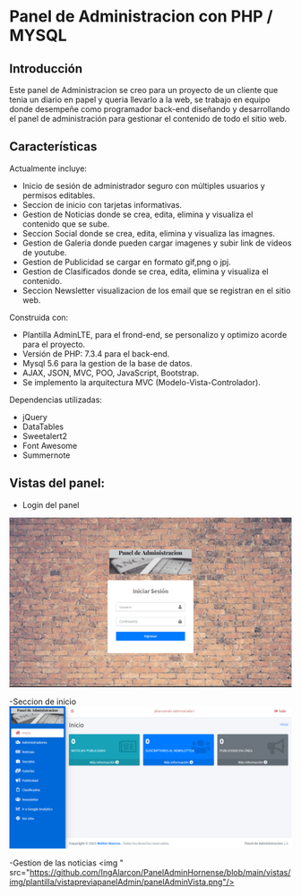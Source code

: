# Panel de Administracion con PHP / MYSQL

## Introducción
Este panel de Administracion se creo para un proyecto de un cliente que tenia un diario en papel y queria llevarlo a la web, se trabajo en equipo donde desempeñe como programador back-end diseñando y desarrollando el panel de administración para gestionar el contenido de todo el sitio web.

## Características
Actualmente incluye:

 - Inicio de sesión de administrador seguro con múltiples usuarios y permisos editables.
 - Seccion de inicio con tarjetas informativas.
 - Gestion de Noticias donde se crea, edita, elimina y visualiza el contenido que se sube.
 - Seccion Social donde se crea, edita, elimina y visualiza las imagnes.
 - Gestion de Galeria donde pueden cargar imagenes y subir link de videos de youtube.
 - Gestion de Publicidad se cargar en formato gif,png o jpj.
 - Gestion de Clasificados donde se crea, edita, elimina y visualiza el contenido.
 - Seccion Newsletter visualizacion de los email que se registran en el sitio web.

 Construida con:
 - Plantilla AdminLTE, para el frond-end, se personalizo y optimizo acorde para el proyecto.
 - Versión de PHP: 7.3.4 para el back-end.
 - Mysql 5.6 para la gestion de la base de datos.
 - AJAX, JSON, MVC, POO, JavaScript, Bootstrap. 
 - Se implemento la arquitectura MVC (Modelo-Vista-Controlador).
 
 Dependencias utilizadas:
  - jQuery 
  - DataTables
  - Sweetalert2
  - Font Awesome
  - Summernote

## Vistas del panel:

- Login del panel 
<img src="https://github.com/IngAlarcon/PanelAdminHornense/blob/main/vistas/img/plantilla/vistapreviapanelAdmin/panelAdmin2-min.png"/>

-Seccion de inicio
<img  src="https://github.com/IngAlarcon/PanelAdminHornense/blob/main/vistas/img/plantilla/vistapreviapanelAdmin/panelAdmin-min.png"/>

-Gestion de las noticias
<img " src="https://github.com/IngAlarcon/PanelAdminHornense/blob/main/vistas/img/plantilla/vistapreviapanelAdmin/panelAdminVista.png"/>

